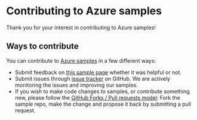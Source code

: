 # Contributing to Azure samples

Thank you for your interest in contributing to Azure samples!

## Ways to contribute

You can contribute to [Azure samples](https://github.com/Azure-Samples/acs-dotnet-manage-azure-container-service-with-kubernetes-orchestrator) in a few different ways:

- Submit feedback on [this sample page](https://azure.microsoft.com/documentation/samples/acs-dotnet-manage-azure-container-service-with-kubernetes-orchestrator/) whether it was helpful or not.  
- Submit issues through [issue tracker](https://github.com/Azure-Samples/acs-dotnet-manage-azure-container-service-with-kubernetes-orchestrator/issues) on GitHub. We are actively monitoring the issues and improving our samples.
- If you wish to make code changes to samples, or contribute something new, please follow the [GitHub Forks / Pull requests model](https://help.github.com/articles/fork-a-repo/): Fork the sample repo, make the change and propose it back by submitting a pull request.